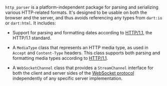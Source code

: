 `http_parser` is a platform-independent package for parsing and serializing
various HTTP-related formats. It's designed to be usable on both the browser and
the server, and thus avoids referencing any types from `dart:io` or `dart:html`.
It includes:

* Support for parsing and formatting dates according to [HTTP/1.1][2616], the
  HTTP/1.1 standard.

* A `MediaType` class that represents an HTTP media type, as used in `Accept`
  and `Content-Type` headers. This class supports both parsing and formatting
  media types according to [HTTP/1.1][2616].

* A `WebSocketChannel` class that provides a `StreamChannel` interface for both
  the client and server sides of the [WebSocket protocol][6455] independently of
  any specific server implementation.

[2616]: http://www.w3.org/Protocols/rfc2616/rfc2616-sec3.html
[6455]: https://tools.ietf.org/html/rfc6455
